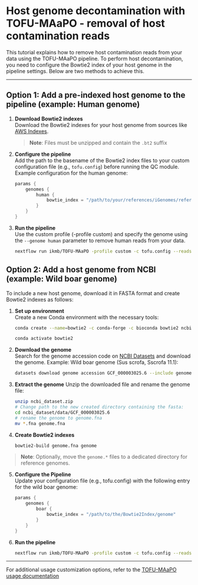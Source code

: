 # Host genome decontamination with TOFU-MAaPO - removal of host contamination reads

This tutorial explains how to remove host contamination reads from your data using the TOFU-MAaPO pipeline. To perform host decontamination, you need to configure the Bowtie2 index of your host genome in the pipeline settings. Below are two methods to achieve this.

---

## Option 1: Add a pre-indexed host genome to the pipeline (example: Human genome)

1. **Download Bowtie2 indexes**  
   	Download the Bowtie2 indexes for your host genome from sources like [AWS Indexes](https://benlangmead.github.io/aws-indexes/bowtie).
	>**Note**: Files must be unzipped and contain the `.bt2` suffix

2. **Configure the pipeline**  
   	Add the path to the basename of the Bowtie2 index files to your custom configuration file (e.g., `tofu.config`) before running the QC module.   
	Example configuration for the human genome:

	```groovy
	params {
		genomes {
			human {
				bowtie_index = "/path/to/your/references/iGenomes/references/Homo_sapiens/NCBI/GRCh38Decoy/Sequence/Bowtie2Index/genome"
			}
		}
	}
	```
3. **Run the pipeline**  
Use the custom profile (-profile custom) and specify the genome using the `--genome human` parameter to remove human reads from your data.
	```bash
	nextflow run ikmb/TOFU-MAaPO -profile custom -c tofu.config --reads '*_R{1,2}.fastq.gz' --genome human
	```

## Option 2: Add a host genome from NCBI (example: Wild boar genome)
To include a new host genome, download it in FASTA format and create Bowtie2 indexes as follows:
1. **Set up environment**  
	Create a new Conda environment with the necessary tools:

	```bash
	conda create --name=bowtie2 -c conda-forge -c bioconda bowtie2 ncbi-genome-download unzip

	conda activate bowtie2
	```

2. **Download the genome**  
	Search for the genome accession code on [NCBI Datasets](https://www.ncbi.nlm.nih.gov/datasets/) and download the genome. Example: Wild boar genome (Sus scrofa, Sscrofa 11.1):
	```bash
	datasets download genome accession GCF_000003025.6 --include genome
	```
3. **Extract the genome**
	Unzip the downloaded file and rename the genome file:
	```bash
	unzip ncbi_dataset.zip
	# Change path to the new created directory containing the fasta:
	cd ncbi_dataset/data/GCF_000003025.6
	# rename the genome to genome.fna
	mv *.fna genome.fna
	```	
4. **Create Bowtie2 indexes**
   	```bash
	bowtie2-build genome.fna genome
	```	
> **Note**: Optionally, move the `genome.*` files to a dedicated directory for reference genomes.

5. **Configure the Pipeline**  
	Update your configuration file (e.g., tofu.config) with the following entry for the wild boar genome:
	```groovy
	params {
		genomes {
			boar {
				bowtie_index = "/path/to/the/Bowtie2Index/genome"
			}
		}
	}
	```

6. **Run the pipeline**
	```bash
	nextflow run ikmb/TOFU-MAaPO -profile custom -c tofu.config --reads '*_R{1,2}.fastq.gz' --genome boar
	```

---

For additional usage customization options, refer to the [TOFU-MAaPO usage documentation](usage.md)
